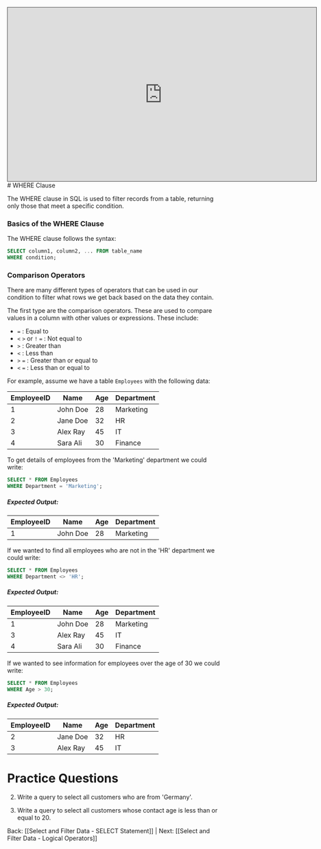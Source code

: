<iframe src="https://egator.hosted.panopto.com/Panopto/Pages/Embed.aspx?id=10ae282e-3ce2-4f40-81b7-b0f201779467&autoplay=false&offerviewer=true&showtitle=true&showbrand=true&captions=false&interactivity=all" height="405" width="720" style="border: 1px solid #464646;" allowfullscreen allow="autoplay" aria-label="Panopto Embedded Video Player"></iframe>
# WHERE Clause

The WHERE clause in SQL is used to filter records from a table, returning only those that meet a specific condition. 
### Basics of the WHERE Clause 

The WHERE clause follows the syntax: 

```sql
SELECT column1, column2, ... FROM table_name 
WHERE condition;
```

### Comparison Operators

There are many different types of operators that can be used in our condition to filter what rows we get back based on the data they contain.

The first type are the comparison operators. These are used to compare values in a column with other values or expressions. These include:
- `=` : Equal to
- `<` `>` or `!` `=` : Not equal to
- `>` : Greater than
- `<` : Less than
- `>` `=` : Greater than or equal to
- `<` `=` : Less than or equal to

For example, assume we have a table `Employees` with the following data:

|EmployeeID|Name|Age|Department|
|---|---|---|---|
|1|John Doe|28|Marketing|
|2|Jane Doe|32|HR|
|3|Alex Ray|45|IT|
|4|Sara Ali|30|Finance|

To get details of employees from the 'Marketing' department we could write:

```sql
SELECT * FROM Employees
WHERE Department = 'Marketing';
```
##### Expected Output:
|EmployeeID|Name|Age|Department|
|---|---|---|---|
|1|John Doe|28|Marketing|

If we wanted to find all employees who are not in the 'HR' department we could write:

```sql
SELECT * FROM Employees
WHERE Department <> 'HR';
```
##### Expected Output:
|EmployeeID|Name|Age|Department|
|---|---|---|---|
|1|John Doe|28|Marketing|
|3|Alex Ray|45|IT|
|4|Sara Ali|30|Finance|

If we wanted to see information for employees over the age of 30 we could write:

```sql
SELECT * FROM Employees 
WHERE Age > 30;
```
##### Expected Output:
| EmployeeID | Name | Age | Department |
| ---- | ---- | ---- | ---- |
| 2 | Jane Doe | 32 | HR |
| 3 | Alex Ray | 45 | IT |
# Practice Questions

2. Write a query to select all customers who are from 'Germany'.

3. Write a query to select all customers whose contact age is less than or equal to 20.

Back: [[Select and Filter Data - SELECT Statement]] | Next: [[Select and Filter Data - Logical Operators]]